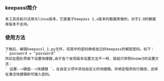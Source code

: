 ### keepassl简介
    本工具目前只试用与linux版本，它是基于keepass 1.x版本的数据库做的。对于2.0的数据库版本不支持。
### 使用方法
    下载后，编辑keepassl_1.py文件，将其中的密码换成自己的keepass的解密密码。如下：
    ` password = "password" `
    然后在图形界面下设置快捷键,由于各个发现版本设置方法不一样，我就只举例Gnome3的设置方法：
    ` 设置-->键盘-->快捷键 `，在自定义项中添加自定义的快捷键。并绑定程序执行路径，这样在激活快捷键即可输入密码。
